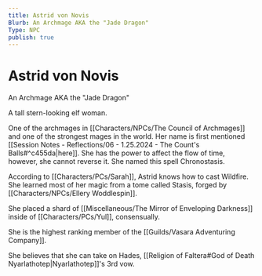 ```yaml
---
title: Astrid von Novis
Blurb: An Archmage AKA the "Jade Dragon"
Type: NPC
publish: true
---
```


# Astrid von Novis
An Archmage AKA the "Jade Dragon"

A tall stern-looking elf woman. 

One of the archmages in [[Characters/NPCs/The Council of Archmages]] and one of the strongest mages in the world. Her name is first mentioned [[Session Notes - Reflections/06 - 1.25.2024 - The Count's Balls#^c455da\|here]]. She has the power to affect the flow of time, however, she cannot reverse it. She named this spell Chronostasis. 

According to [[Characters/PCs/Sarah]], Astrid knows how to cast Wildfire. She learned most of her magic from a tome called Stasis, forged by [[Characters/NPCs/Ellery Woddlespin]]. 

She placed a shard of [[Miscellaneous/The Mirror of Enveloping Darkness]] inside of [[Characters/PCs/Yul]], consensually. 

She is the highest ranking member of the [[Guilds/Vasara Adventuring Company]]. 

She believes that she can take on Hades, [[Religion of Faltera#God of Death Nyarlathotep\|Nyarlathotep]]'s 3rd vow. 